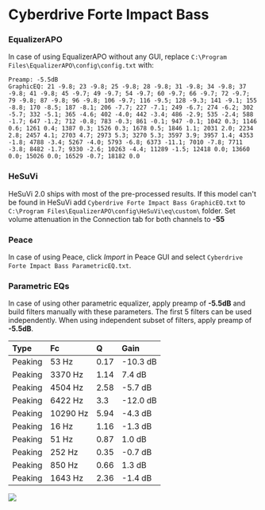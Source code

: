 # Cyberdrive Forte Impact Bass

### EqualizerAPO
In case of using EqualizerAPO without any GUI, replace `C:\Program Files\EqualizerAPO\config\config.txt`
with:
```
Preamp: -5.5dB
GraphicEQ: 21 -9.8; 23 -9.8; 25 -9.8; 28 -9.8; 31 -9.8; 34 -9.8; 37 -9.8; 41 -9.8; 45 -9.7; 49 -9.7; 54 -9.7; 60 -9.7; 66 -9.7; 72 -9.7; 79 -9.8; 87 -9.8; 96 -9.8; 106 -9.7; 116 -9.5; 128 -9.3; 141 -9.1; 155 -8.8; 170 -8.5; 187 -8.1; 206 -7.7; 227 -7.1; 249 -6.7; 274 -6.2; 302 -5.7; 332 -5.1; 365 -4.6; 402 -4.0; 442 -3.4; 486 -2.9; 535 -2.4; 588 -1.7; 647 -1.2; 712 -0.8; 783 -0.3; 861 -0.1; 947 -0.1; 1042 0.3; 1146 0.6; 1261 0.4; 1387 0.3; 1526 0.3; 1678 0.5; 1846 1.1; 2031 2.0; 2234 2.8; 2457 4.1; 2703 4.7; 2973 5.3; 3270 5.3; 3597 3.9; 3957 1.4; 4353 -1.8; 4788 -3.4; 5267 -4.0; 5793 -6.8; 6373 -11.1; 7010 -7.8; 7711 -3.8; 8482 -1.7; 9330 -2.6; 10263 -4.4; 11289 -1.5; 12418 0.0; 13660 0.0; 15026 0.0; 16529 -0.7; 18182 0.0
```

### HeSuVi
HeSuVi 2.0 ships with most of the pre-processed results. If this model can't be found in HeSuVi add
`Cyberdrive Forte Impact Bass GraphicEQ.txt` to `C:\Program Files\EqualizerAPO\config\HeSuVi\eq\custom\` folder.
Set volume attenuation in the Connection tab for both channels to **-55**

### Peace
In case of using Peace, click *Import* in Peace GUI and select `Cyberdrive Forte Impact Bass ParametricEQ.txt`.

### Parametric EQs
In case of using other parametric equalizer, apply preamp of **-5.5dB** and build filters manually
with these parameters. The first 5 filters can be used independently.
When using independent subset of filters, apply preamp of **-5.5dB**.

| Type    | Fc       |    Q | Gain     |
|:--------|:---------|:-----|:---------|
| Peaking | 53 Hz    | 0.17 | -10.3 dB |
| Peaking | 3370 Hz  | 1.14 | 7.4 dB   |
| Peaking | 4504 Hz  | 2.58 | -5.7 dB  |
| Peaking | 6422 Hz  | 3.3  | -12.0 dB |
| Peaking | 10290 Hz | 5.94 | -4.3 dB  |
| Peaking | 16 Hz    | 1.16 | -1.3 dB  |
| Peaking | 51 Hz    | 0.87 | 1.0 dB   |
| Peaking | 252 Hz   | 0.35 | -0.7 dB  |
| Peaking | 850 Hz   | 0.66 | 1.3 dB   |
| Peaking | 1643 Hz  | 2.36 | -1.4 dB  |

![](https://raw.githubusercontent.com/jaakkopasanen/AutoEq/master/results/innerfidelity/sbaf-serious/Cyberdrive%20Forte%20Impact%20Bass/Cyberdrive%20Forte%20Impact%20Bass.png)